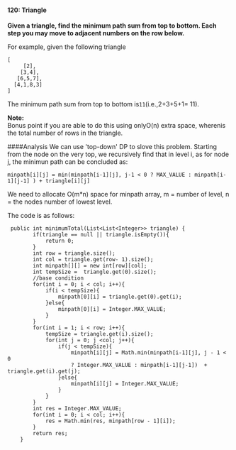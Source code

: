 #### 120: Triangle
**Given a triangle, find the minimum path sum from top to bottom. Each step you may move to adjacent numbers on the row below.**

For example, given the following triangle

```
[
     [2],
    [3,4],
   [6,5,7],
  [4,1,8,3]
]
```

The minimum path sum from top to bottom is`11`\(i.e.,2+3+5+1= 11\).

**Note:**  
Bonus point if you are able to do this using onlyO\(n\) extra space, wherenis the total number of rows in the triangle.

####Analysis
We can use 'top-down' DP to slove this problem. Starting from the node on the very top, we recursively find that in level i, as for node j, the minimun path can be concluded as:

~~~
minpath[i][j] = min(minpath[i-1][j], j-1 < 0 ? MAX_VALUE : minpath[i-1][j-1] ) + triangle[i][j] 
~~~

We need to allocate O(m*n) space for minpath array, m = number of level, n = the nodes number of lowest level.

The code is as follows:

~~~
 public int minimumTotal(List<List<Integer>> triangle) {
        if(triangle == null || triangle.isEmpty()){
            return 0;
        }
        int row = triangle.size();
        int col = triangle.get(row- 1).size();
        int minpath[][] = new int[row][col];
        int tempSize =  triangle.get(0).size();
        //base condition
        for(int i = 0; i < col; i++){
            if(i < tempSize){
                minpath[0][i] = triangle.get(0).get(i);
            }else{
                minpath[0][i] = Integer.MAX_VALUE;
            }
        }
        for(int i = 1; i < row; i++){
            tempSize = triangle.get(i).size();
            for(int j = 0; j <col; j++){
                if(j < tempSize){
                    minpath[i][j] = Math.min(minpath[i-1][j], j - 1 < 0 
                    ? Integer.MAX_VALUE : minpath[i-1][j-1])  + triangle.get(i).get(j);
                }else{
                    minpath[i][j] = Integer.MAX_VALUE;
                }
            }
        }
        int res = Integer.MAX_VALUE;
        for(int i = 0; i < col; i++){
            res = Math.min(res, minpath[row - 1][i]);
        }
        return res;
    }

~~~






